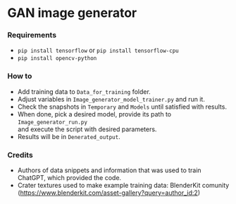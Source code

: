 # GAN image generator

### Requirements 
- `pip install tensorflow` or `pip install tensorflow-cpu`  
- `pip install opencv-python`  

### How to
- Add training data to `Data_for_training` folder.  
- Adjust variables in `Image_generator_model_trainer.py` and run it.  
- Check the snapshots in `Temporary` and `Models` until satisfied with results.  
- When done, pick a desired model, provide its path to `Image_generator_run.py`  
and execute the script with desired parameters.  
- Results will be in `Denerated_output`.  

### Credits 
- Authors of data snippets and information that was used to train ChatGPT, which provided the code.
- Crater textures used to make example training data: BlenderKit comunity (https://www.blenderkit.com/asset-gallery?query=author_id:2)
